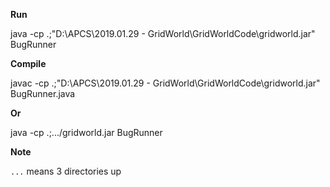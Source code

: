 **Run**

java -cp .;"D:\APCS\2019.01.29 - GridWorld\GridWorldCode\gridworld.jar" BugRunner

**Compile**
    
javac -cp .;"D:\APCS\2019.01.29 - GridWorld\GridWorldCode\gridworld.jar" BugRunner.java

**Or**

java -cp .;.../gridworld.jar BugRunner

**Note**

`...` means 3 directories up
